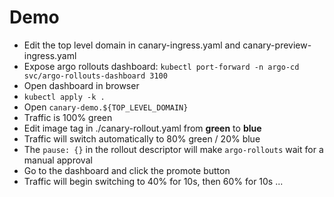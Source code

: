 # Demo

- Edit the top level domain in canary-ingress.yaml and canary-preview-ingress.yaml
- Expose argo rollouts dashboard:
`kubectl port-forward -n argo-cd svc/argo-rollouts-dashboard 3100`
- Open dashboard in browser
- `kubectl apply -k .`
- Open `canary-demo.${TOP_LEVEL_DOMAIN}`
- Traffic is 100% green
- Edit image tag in ./canary-rollout.yaml from **green** to **blue**
- Traffic will switch automatically to 80% green / 20% blue
- The `pause: {}` in the rollout descriptor will make `argo-rollouts` wait for a manual approval
- Go to the dashboard and click the promote button
- Traffic will begin switching to 40% for 10s, then 60% for 10s ...
